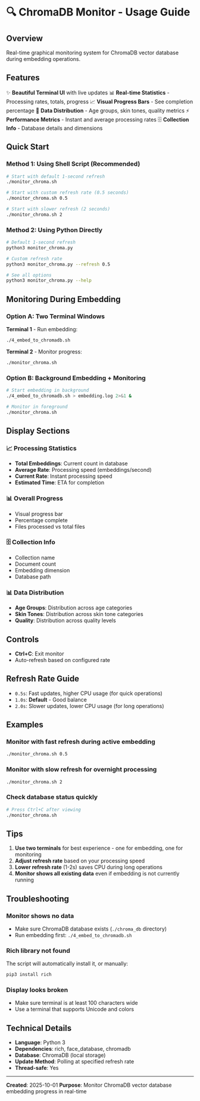 # 🔍 ChromaDB Monitor - Usage Guide

## Overview
Real-time graphical monitoring system for ChromaDB vector database during embedding operations.

## Features
✨ **Beautiful Terminal UI** with live updates
📊 **Real-time Statistics** - Processing rates, totals, progress
📈 **Visual Progress Bars** - See completion percentage
🎨 **Data Distribution** - Age groups, skin tones, quality metrics
⚡ **Performance Metrics** - Instant and average processing rates
🗄️ **Collection Info** - Database details and dimensions

## Quick Start

### Method 1: Using Shell Script (Recommended)
```bash
# Start with default 1-second refresh
./monitor_chroma.sh

# Start with custom refresh rate (0.5 seconds)
./monitor_chroma.sh 0.5

# Start with slower refresh (2 seconds)
./monitor_chroma.sh 2
```

### Method 2: Using Python Directly
```bash
# Default 1-second refresh
python3 monitor_chroma.py

# Custom refresh rate
python3 monitor_chroma.py --refresh 0.5

# See all options
python3 monitor_chroma.py --help
```

## Monitoring During Embedding

### Option A: Two Terminal Windows
**Terminal 1** - Run embedding:
```bash
./4_embed_to_chromadb.sh
```

**Terminal 2** - Monitor progress:
```bash
./monitor_chroma.sh
```

### Option B: Background Embedding + Monitoring
```bash
# Start embedding in background
./4_embed_to_chromadb.sh > embedding.log 2>&1 &

# Monitor in foreground
./monitor_chroma.sh
```

## Display Sections

### 📈 Processing Statistics
- **Total Embeddings**: Current count in database
- **Average Rate**: Processing speed (embeddings/second)
- **Current Rate**: Instant processing speed
- **Estimated Time**: ETA for completion

### 📊 Overall Progress
- Visual progress bar
- Percentage complete
- Files processed vs total files

### 🗄️ Collection Info
- Collection name
- Document count
- Embedding dimension
- Database path

### 📊 Data Distribution
- **Age Groups**: Distribution across age categories
- **Skin Tones**: Distribution across skin tone categories
- **Quality**: Distribution across quality levels

## Controls
- **Ctrl+C**: Exit monitor
- Auto-refresh based on configured rate

## Refresh Rate Guide
- `0.5s`: Fast updates, higher CPU usage (for quick operations)
- `1.0s`: **Default** - Good balance
- `2.0s`: Slower updates, lower CPU usage (for long operations)

## Examples

### Monitor with fast refresh during active embedding
```bash
./monitor_chroma.sh 0.5
```

### Monitor with slow refresh for overnight processing
```bash
./monitor_chroma.sh 2
```

### Check database status quickly
```bash
# Press Ctrl+C after viewing
./monitor_chroma.sh
```

## Tips
1. **Use two terminals** for best experience - one for embedding, one for monitoring
2. **Adjust refresh rate** based on your processing speed
3. **Lower refresh rate** (1-2s) saves CPU during long operations
4. **Monitor shows all existing data** even if embedding is not currently running

## Troubleshooting

### Monitor shows no data
- Make sure ChromaDB database exists (`./chroma_db` directory)
- Run embedding first: `./4_embed_to_chromadb.sh`

### Rich library not found
The script will automatically install it, or manually:
```bash
pip3 install rich
```

### Display looks broken
- Make sure terminal is at least 100 characters wide
- Use a terminal that supports Unicode and colors

## Technical Details
- **Language**: Python 3
- **Dependencies**: rich, face_database, chromadb
- **Database**: ChromaDB (local storage)
- **Update Method**: Polling at specified refresh rate
- **Thread-safe**: Yes

---

**Created**: 2025-10-01
**Purpose**: Monitor ChromaDB vector database embedding progress in real-time
